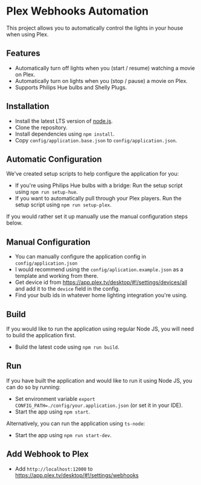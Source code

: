 # Plex Webhooks Automation

This project allows you to automatically control the lights in your house when using Plex.

## Features

- Automatically turn off lights when you (start / resume) watching a movie on Plex.
- Automatically turn on lights when you (stop / pause) a movie on Plex.
- Supports Philips Hue bulbs and Shelly Plugs.

## Installation

- Install the latest LTS version of [node.js](https://nodejs.org/en/).
- Clone the repository.
- Install dependencies using `npm install`.
- Copy `config/application.base.json` to `config/application.json`.

## Automatic Configuration

We've created setup scripts to help configure the application for you:

- If you're using Philips Hue bulbs with a bridge: Run the setup script using `npm run setup-hue`.
- If you want to automatically pull through your Plex players. Run the setup script using `npm run setup-plex`.

If you would rather set it up manually use the manual configuration steps below.

## Manual Configuration

- You can manually configure the application config in `config/application.json`
- I would recommend using the `config/aplication.example.json` as a template and working from there.
- Get device id from https://app.plex.tv/desktop/#!/settings/devices/all and add it to the `device` field in the config.
- Find your bulb ids in whatever home lighting integration you're using.

## Build

If you would like to run the application using regular Node JS, you will need to build the application first.

- Build the latest code using `npm run build`.

## Run

If you have built the application and would like to run it using Node JS, you can do so by running:

- Set environment variable `export CONFIG_PATH=./config/your.application.json` (or set it in your IDE).
- Start the app using `npm start`.

Alternatively, you can run the application using `ts-node`:

- Start the app using `npm run start-dev`.

## Add Webhook to Plex

- Add `http://localhost:12000` to https://app.plex.tv/desktop/#!/settings/webhooks
